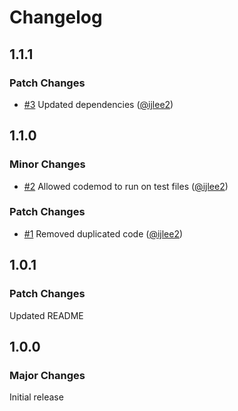 # Changelog

## 1.1.1

### Patch Changes

- [#3](https://github.com/ijlee2/ember-codemod-remove-inject-as-service/pull/3) Updated dependencies ([@ijlee2](https://github.com/ijlee2))

## 1.1.0

### Minor Changes

- [#2](https://github.com/ijlee2/ember-codemod-remove-inject-as-service/pull/2) Allowed codemod to run on test files ([@ijlee2](https://github.com/ijlee2))

### Patch Changes

- [#1](https://github.com/ijlee2/ember-codemod-remove-inject-as-service/pull/1) Removed duplicated code ([@ijlee2](https://github.com/ijlee2))

## 1.0.1

### Patch Changes

Updated README

## 1.0.0

### Major Changes

Initial release
